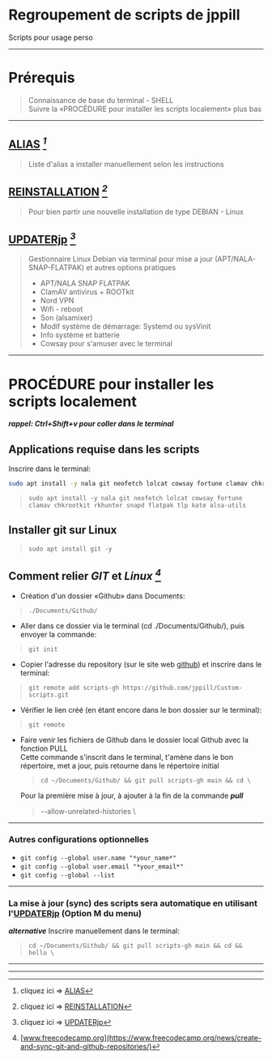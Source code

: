 # Regroupement de scripts de jppill
Scripts pour usage perso
___
# Prérequis
> Connaissance de base du terminal - SHELL \
> Suivre la «PROCÉDURE pour installer les scripts localement» plus bas
___

## [ALIAS](ALIAS)  *[^1]*
[^1]: cliquez ici => [ALIAS](ALIAS)
> Liste d'alias a installer manuellement selon les instructions

## [REINSTALLATION](REINSTALLATION)  *[^2]*
[^2]: cliquez ici => [REINSTALLATION](REINSTALLATION)
> Pour bien partir une nouvelle installation de type DEBIAN - Linux

## [UPDATERjp](UPDATERjp)  *[^3]*
[^3]: cliquez ici => [UPDATERjp](UPDATERjp)
> Gestionnaire Linux Debian via terminal pour mise a jour (APT/NALA-SNAP-FLATPAK) et autres options pratiques
>   - APT/NALA SNAP FLATPAK
>   - ClamAV antivirus + ROOTkit
>   - Nord VPN
>   - Wifi - reboot
>   - Son (alsamixer)
>   - Modif système de démarrage: Systemd ou sysVinit
>   - Info système et batterie
>   - Cowsay pour s'amuser avec le terminal
___

# PROCÉDURE pour installer les scripts localement

**_rappel: Ctrl+Shift+v pour coller dans le terminal_**
## Applications requise dans les scripts
Inscrire dans le terminal:

```sh
sudo apt install -y nala git neofetch lolcat cowsay fortune clamav chkrootkit rkhunter snapd flatpak tlp kate alsa-utils
```

> `sudo apt install -y nala git neofetch lolcat cowsay fortune clamav chkrootkit rkhunter snapd flatpak tlp kate alsa-utils`

## Installer git sur Linux
> `sudo apt install git -y`

## Comment relier **_GIT_** et **_Linux_**  *[^4]*
[^4]: [www.freecodecamp.org](https://www.freecodecamp.org/news/create-and-sync-git-and-github-repositories/)
- Création d'un dossier «Github» dans Documents:
> `./Documents/Github/`
- Aller dans ce dossier via le terminal (cd ./Documents/Github/), puis envoyer la commande:
> `git init`
- Copier l'adresse du repository (sur le site web [github](https://github.com/)) et inscrire dans le terminal:
> `git remote add scripts-gh https://github.com/jppill/Custom-scripts.git`

- Vérifier le lien créé (en étant encore dans le bon dossier sur le terminal):
> `git remote`

- Faire venir les fichiers de Github dans le dossier local Github avec la fonction PULL \
  Cette commande s'inscrit dans le terminal, t'amène dans le bon répertoire, met a jour, puis retourne dans le répertoire initial
  
  > `cd ~/Documents/Github/ && git pull scripts-gh main && cd \`
  
  Pour la première mise à jour, à ajouter à la fin de la commande **_pull_**
  > --allow-unrelated-histories \
---
### Autres configurations optionnelles
- `git config --global user.name "*your_name*"`
- `git config --global user.email "*your_email*"`
- `git config --global --list`
---
### La mise à jour (sync) des scripts sera automatique en utilisant l'[UPDATERjp](UPDATERjp) (Option M du menu)
**_alternative_** Inscrire manuellement dans le terminal:
> `cd ~/Documents/Github/ && git pull scripts-gh main && cd && hello \`
---
***

